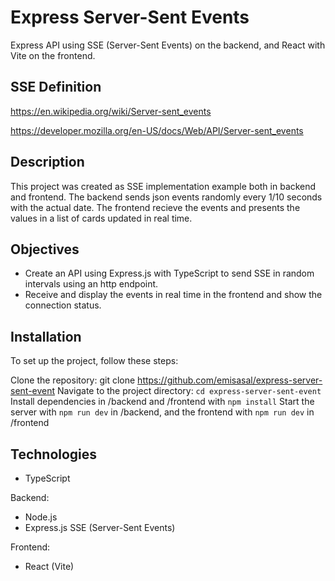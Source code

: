 # Express Server-Sent Events

Express API using SSE (Server-Sent Events) on the backend, and React with Vite on the frontend.

## SSE Definition

https://en.wikipedia.org/wiki/Server-sent_events

https://developer.mozilla.org/en-US/docs/Web/API/Server-sent_events

## Description

This project was created as SSE implementation example both in backend and frontend.
The backend sends json events randomly every 1/10 seconds with the actual date.
The frontend recieve the events and presents the values in a list of cards updated in real time.

## Objectives

- Create an API using Express.js with TypeScript to send SSE in random intervals using an http endpoint.
- Receive and display the events in real time in the frontend and show the connection status.

## Installation

To set up the project, follow these steps:

Clone the repository: git clone https://github.com/emisasal/express-server-sent-event
Navigate to the project directory: `cd express-server-sent-event`
Install dependencies in /backend and /frontend with `npm install`
Start the server with `npm run dev` in /backend, and the frontend with `npm run dev` in /frontend

## Technologies

- TypeScript

Backend:

- Node.js
- Express.js
  SSE (Server-Sent Events)

Frontend:

- React (Vite)
